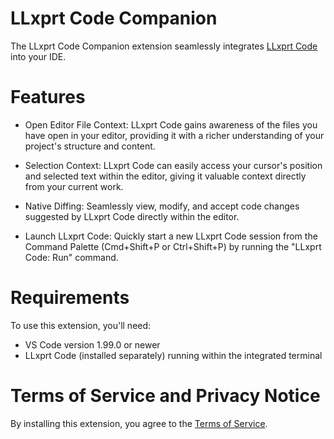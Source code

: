 # LLxprt Code Companion

The LLxprt Code Companion extension seamlessly integrates [LLxprt Code](https://github.com/vybestack/llxprt-code) into your IDE.

# Features

- Open Editor File Context: LLxprt Code gains awareness of the files you have open in your editor, providing it with a richer understanding of your project's structure and content.

- Selection Context: LLxprt Code can easily access your cursor's position and selected text within the editor, giving it valuable context directly from your current work.

- Native Diffing: Seamlessly view, modify, and accept code changes suggested by LLxprt Code directly within the editor.

- Launch LLxprt Code: Quickly start a new LLxprt Code session from the Command Palette (Cmd+Shift+P or Ctrl+Shift+P) by running the "LLxprt Code: Run" command.

# Requirements

To use this extension, you'll need:

- VS Code version 1.99.0 or newer
- LLxprt Code (installed separately) running within the integrated terminal

# Terms of Service and Privacy Notice

By installing this extension, you agree to the [Terms of Service](https://github.com/vybestack/llxprt-code/blob/main/docs/tos-privacy.md).
